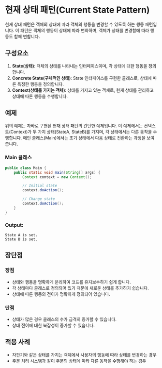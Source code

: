 # 현재 상태 패턴(Current State Pattern)

현재 상태 패턴은 객체의 상태에 따라 객체의 행동을 변경할 수 있도록 하는 행동 패턴입니다. 이 패턴은 객체의 행동이 상태에 따라 변화하며, 객체가 상태를 변경함에 따라 행동도 함께 변합니다. 

## 구성요소

1. **State(상태)**: 객체의 상태를 나타내는 인터페이스이며, 각 상태에 대한 행동을 정의합니다.
2. **Concrete State(구체적인 상태)**: State 인터페이스를 구현한 클래스로, 상태에 따른 특정한 행동을 정의합니다.
3. **Context(상태를 가지는 객체)**: 상태를 가지고 있는 객체로, 현재 상태를 관리하고 상태에 따른 행동을 수행합니다.

## 예제

위의 예제는 자바로 구현된 현재 상태 패턴의 간단한 예제입니다. 이 예제에서는 컨텍스트(Context)가 두 가지 상태(StateA, StateB)를 가지며, 각 상태에서는 다른 동작을 수행합니다. 메인 클래스(Main)에서는 초기 상태에서 다음 상태로 전환하는 과정을 보여줍니다.

### Main 클래스
```java
public class Main {
    public static void main(String[] args) {
        Context context = new Context();

        // Initial state
        context.doAction();

        // Change state
        context.doAction();
    }
}
```
### Output:

```plaintext
State A is set.
State B is set.
```

## 장단점

### 장점
- 상태와 행동을 명확하게 분리하여 코드를 유지보수하기 쉽게 합니다.
- 각 상태마다 클래스로 정의되어 있기 때문에 새로운 상태를 추가하기 쉽습니다.
- 상태에 따른 행동의 전이가 명확하게 정의되어 있습니다.

### 단점
- 상태가 많은 경우 클래스의 수가 급격히 증가할 수 있습니다.
- 상태 전이에 대한 복잡성이 증가할 수 있습니다.

## 적용 사례
- 자판기와 같은 상태를 가지는 객체에서 사용자의 행동에 따라 상태를 변경하는 경우
- 주문 처리 시스템과 같이 주문의 상태에 따라 다른 동작을 수행해야 하는 경우